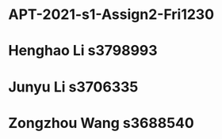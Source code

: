 # APT-2021-s1-Assign2-Fri1230
# Henghao Li    s3798993
# Junyu Li      s3706335
# Zongzhou Wang s3688540

